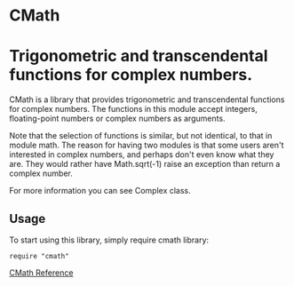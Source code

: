 # CMath

# Trigonometric and transcendental functions for complex numbers.

CMath is a library that provides trigonometric and transcendental functions
for complex numbers. The functions in this module accept integers,
floating-point numbers or complex numbers as arguments.

Note that the selection of functions is similar, but not identical, to that in
module math. The reason for having two modules is that some users aren't
interested in complex numbers, and perhaps don't even know what they are. They
would rather have Math.sqrt(-1) raise an exception than return a complex
number.

For more information you can see Complex class.

## Usage

To start using this library, simply require cmath library:

    require "cmath"

[CMath Reference](https://ruby-doc.org/stdlib-2.6/libdoc/cmath/rdoc/CMath.html)